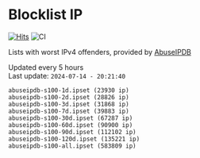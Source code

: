 # Blocklist IP

[![Hits](https://hits.seeyoufarm.com/api/count/incr/badge.svg?url=https%3A%2F%2Fgithub.com%2Fborestad%2Fblocklist-ip%2F&count_bg=%2379C83D&title_bg=%23555555&icon=&icon_color=%23E7E7E7&title=hits&edge_flat=false)](https://hits.seeyoufarm.com)  ![CI](https://img.shields.io/github/workflow/status/borestad/blocklist-ip/CI?style=flat-square)

Lists with worst IPv4 offenders, provided by [AbuseIPDB](https://www.abuseipdb.com/)

<!-- FOOTER-PLACEHOLDER -->
Updated every 5 hours<br>
Last update: `2024-07-14 - 20:21:40`
```
abuseipdb-s100-1d.ipset (23930 ip)
abuseipdb-s100-2d.ipset (28826 ip)
abuseipdb-s100-3d.ipset (31868 ip)
abuseipdb-s100-7d.ipset (39883 ip)
abuseipdb-s100-30d.ipset (67287 ip)
abuseipdb-s100-60d.ipset (90900 ip)
abuseipdb-s100-90d.ipset (112102 ip)
abuseipdb-s100-120d.ipset (135221 ip)
abuseipdb-s100-all.ipset (583809 ip)
```
